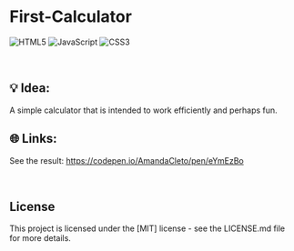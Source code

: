 # First-Calculator

![HTML5](https://img.shields.io/badge/html5-%23E34F26.svg?style=for-the-badge&logo=html5&logoColor=white)
![JavaScript](https://img.shields.io/badge/javascript-%23323330.svg?style=for-the-badge&logo=javascript&logoColor=%23F7DF1E)
![CSS3](https://img.shields.io/badge/css3-%231572B6.svg?style=for-the-badge&logo=css3&logoColor=white)

<br>

## 💡 Idea:
A simple calculator that is intended to work efficiently and perhaps fun.

## 🌐 Links:
See the result: https://codepen.io/AmandaCleto/pen/eYmEzBo


<br>


## License
This project is licensed under the [MIT] license - see the LICENSE.md file for more details.
